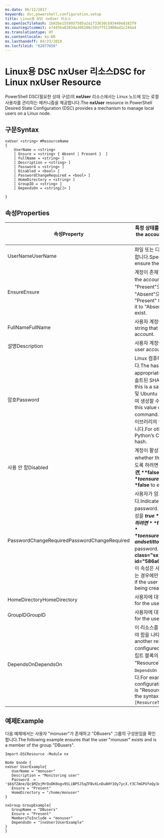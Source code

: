 ```yaml
---
ms.date: 06/12/2017
keywords: dsc,powershell,configuration,setup
title: Linux용 DSC nxUser 리소스
ms.openlocfilehash: 1b02be1559957585a2a1733630cb93440e8182f9
ms.sourcegitcommit: e7445ba8203da304286c591ff513900ad1c244a4
ms.translationtype: HT
ms.contentlocale: ko-KR
ms.lasthandoff: 04/23/2019
ms.locfileid: "62077656"
---
```

# <a name="dsc-for-linux-nxuser-resource"></a><span data-ttu-id="586a6-103">Linux용 DSC nxUser 리소스</span><span class="sxs-lookup"><span data-stu-id="586a6-103">DSC for Linux nxUser Resource</span></span>

<span data-ttu-id="586a6-104">PowerShell DSC(필요한 상태 구성)의 **nxUser** 리소스에서는 Linux 노드에 있는 로컬 사용자를 관리하는 메커니즘을 제공합니다.</span><span class="sxs-lookup"><span data-stu-id="586a6-104">The **nxUser** resource in PowerShell Desired State Configuration (DSC) provides a mechanism to manage local users on a Linux node.</span></span>

## <a name="syntax"></a><span data-ttu-id="586a6-105">구문</span><span class="sxs-lookup"><span data-stu-id="586a6-105">Syntax</span></span>

```
nxUser <string> #ResourceName
{
    UserName = <string>
    [ Ensure = <string> { Absent | Present }  ]
    [ FullName = <string> ]
    [ Description = <string> ]
    [ Password = <string> ]
    [ Disabled = <bool> ]
    [ PasswordChangeRequired = <bool> ]
    [ HomeDirectory = <string> ]
    [ GroupID = <string> ]
    [ DependsOn = <string[]> ]

}
```

## <a name="properties"></a><span data-ttu-id="586a6-106">속성</span><span class="sxs-lookup"><span data-stu-id="586a6-106">Properties</span></span>

|  <span data-ttu-id="586a6-107">속성</span><span class="sxs-lookup"><span data-stu-id="586a6-107">Property</span></span> |  <span data-ttu-id="586a6-108">특정 상태를 확인하려는 계정 이름을 나타냅니다.</span><span class="sxs-lookup"><span data-stu-id="586a6-108">Indicates the account name for which you want to ensure a specific state.</span></span> |
|---|---|
| <span data-ttu-id="586a6-109">UserName</span><span class="sxs-lookup"><span data-stu-id="586a6-109">UserName</span></span>| <span data-ttu-id="586a6-110">파일 또는 디렉터리에 대한 상태를 확인하려는 위치를 지정합니다.</span><span class="sxs-lookup"><span data-stu-id="586a6-110">Specifies the location where you want to ensure the state for a file or directory.</span></span>|
| <span data-ttu-id="586a6-111">Ensure</span><span class="sxs-lookup"><span data-stu-id="586a6-111">Ensure</span></span>| <span data-ttu-id="586a6-112">계정이 존재하는지 여부를 지정합니다.</span><span class="sxs-lookup"><span data-stu-id="586a6-112">Specifies whether the account exists.</span></span> <span data-ttu-id="586a6-113">계정이 존재하도록 하려면 이 속성을 "Present"으로 설정하고, 계정이 존재하지 않도록 하려면 "Absent"으로 설정합니다.</span><span class="sxs-lookup"><span data-stu-id="586a6-113">Set this property to "Present" to ensure that the account exists, and set it to "Absent" to ensure that the account does not exist.</span></span>|
| <span data-ttu-id="586a6-114">FullName</span><span class="sxs-lookup"><span data-stu-id="586a6-114">FullName</span></span>| <span data-ttu-id="586a6-115">사용자 계정에 사용할 전체 이름을 포함하는 문자열입니다.</span><span class="sxs-lookup"><span data-stu-id="586a6-115">A string that contains the full name to use for the user account.</span></span>|
| <span data-ttu-id="586a6-116">설명</span><span class="sxs-lookup"><span data-stu-id="586a6-116">Description</span></span>| <span data-ttu-id="586a6-117">사용자 계정에 대한 설명입니다.</span><span class="sxs-lookup"><span data-stu-id="586a6-117">The description for the user account.</span></span>|
| <span data-ttu-id="586a6-118">암호</span><span class="sxs-lookup"><span data-stu-id="586a6-118">Password</span></span>| <span data-ttu-id="586a6-119">Linux 컴퓨터용으로 적절한 형태의 사용자 암호 해시입니다.</span><span class="sxs-lookup"><span data-stu-id="586a6-119">The hash of the users password in the appropriate form for the Linux computer.</span></span> <span data-ttu-id="586a6-120">일반적으로 솔트된 SHA-256 또는 SHA-512 해시입니다.</span><span class="sxs-lookup"><span data-stu-id="586a6-120">Typically, this is a salted SHA-256, or SHA-512 hash.</span></span> <span data-ttu-id="586a6-121">Debian 및 Ubuntu Linux에서 이 값은 mkpasswd 명령을 사용하여 생성할 수 있습니다.</span><span class="sxs-lookup"><span data-stu-id="586a6-121">On Debian and Ubuntu Linux, this value can be generated with the mkpasswd command.</span></span> <span data-ttu-id="586a6-122">다른 Linux 배포판의 경우 Python의 암호화 라이브러리의 암호화 방법을 사용하여 해시를 생성할 수 있습니다.</span><span class="sxs-lookup"><span data-stu-id="586a6-122">For other Linux distros, the crypt method of Python’s Crypt library can be used to generate the hash.</span></span>|
| <span data-ttu-id="586a6-123">사용 안 함</span><span class="sxs-lookup"><span data-stu-id="586a6-123">Disabled</span></span>| <span data-ttu-id="586a6-124">계정이 활성화되어 있는지 여부를 나타냅니다.</span><span class="sxs-lookup"><span data-stu-id="586a6-124">Indicates whether the account is enabled.</span></span> <span data-ttu-id="586a6-125">이 계정을 사용하지 않도록 하려면 이 속성을 **$true**로 설정하고, 사용하도록 하려면, **$false**로 설정합니다.</span><span class="sxs-lookup"><span data-stu-id="586a6-125">Set this property to **$true** to ensure that this account is disabled, and set it to **$false** to ensure that it is enabled.</span></span>|
| <span data-ttu-id="586a6-126">PasswordChangeRequired</span><span class="sxs-lookup"><span data-stu-id="586a6-126">PasswordChangeRequired</span></span>| <span data-ttu-id="586a6-127">사용자가 암호를 변경할 수 있는지 여부를 나타냅니다.</span><span class="sxs-lookup"><span data-stu-id="586a6-127">Indicates whether the user can change the password.</span></span> <span data-ttu-id="586a6-128">사용자가 암호를 변경할 수 없도록 하려면 이 속성을 **$true**로 설정하고, 사용자가 암호를 변경할 수 있도록 하려면 **$false**로 설정합니다.</span><span class="sxs-lookup"><span data-stu-id="586a6-128">Set this property to **$true** to ensure that the user cannot change the password, and set it to **$false** to allow the user to change the password.</span></span> <span data-ttu-id="586a6-129">기본값은 **$false**입니다.</span><span class="sxs-lookup"><span data-stu-id="586a6-129">The default value is **$false**.</span></span> <span data-ttu-id="586a6-130">이 속성은 사용자 계정이 이전에 존재하지 않아서 만들어지는 경우에만 평가됩니다.</span><span class="sxs-lookup"><span data-stu-id="586a6-130">This property is only evaluated if the user account did not exist previously and is being created.</span></span>|
| <span data-ttu-id="586a6-131">HomeDirectory</span><span class="sxs-lookup"><span data-stu-id="586a6-131">HomeDirectory</span></span>| <span data-ttu-id="586a6-132">사용자에 대한 홈 디렉터리입니다.</span><span class="sxs-lookup"><span data-stu-id="586a6-132">The home directory for the user.</span></span>|
| <span data-ttu-id="586a6-133">GroupID</span><span class="sxs-lookup"><span data-stu-id="586a6-133">GroupID</span></span>| <span data-ttu-id="586a6-134">사용자에 대한 주 그룹 ID입니다.</span><span class="sxs-lookup"><span data-stu-id="586a6-134">The primary group ID for the user.</span></span>|
| <span data-ttu-id="586a6-135">DependsOn</span><span class="sxs-lookup"><span data-stu-id="586a6-135">DependsOn</span></span> | <span data-ttu-id="586a6-136">이 리소스를 구성하려면 먼저 다른 리소스의 구성을 실행해야 함을 나타냅니다.</span><span class="sxs-lookup"><span data-stu-id="586a6-136">Indicates that the configuration of another resource must run before this resource is configured.</span></span> <span data-ttu-id="586a6-137">예를 들어, 먼저 실행하려는 리소스 구성 스크립트 블록의 ID가 "ResourceName"이고 해당 형식이 "ResourceType"일 경우, 이 속성을 사용하기 위한 구문은 `DependsOn = "[ResourceType]ResourceName"`입니다.</span><span class="sxs-lookup"><span data-stu-id="586a6-137">For example, if the ID of the resource configuration script block that you want to run first is "ResourceName" and its type is "ResourceType", the syntax for using this property is `DependsOn = "[ResourceType]ResourceName"`.</span></span>|

## <a name="example"></a><span data-ttu-id="586a6-138">예제</span><span class="sxs-lookup"><span data-stu-id="586a6-138">Example</span></span>

<span data-ttu-id="586a6-139">다음 예제에서는 사용자 "monuser"가 존재하고 "DBusers" 그룹의 구성원임을 확인합니다.</span><span class="sxs-lookup"><span data-stu-id="586a6-139">The following example ensures that the user "monuser" exists and is a member of the group "DBusers".</span></span>

```
Import-DSCResource -Module nx

Node $node {
nxUser UserExample{
   UserName = "monuser"
   Description = "Monitoring user"
   Password  =    '$6$fZAne/Qc$MZejMrOxDK0ogv9SLiBP5J5qZFBvXLnDu8HY1Oy7ycX.Y3C7mGPUfeQy3A82ev3zIabhDQnj2ayeuGn02CqE/0'
   Ensure = "Present"
   HomeDirectory = "/home/monuser"
}

nxGroup GroupExample{
   GroupName = "DBusers"
   Ensure = "Present"
   MembersToInclude = "monuser"
   DependsOn = "[nxUser]UserExample"
}
}
```
